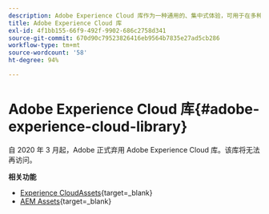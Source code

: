 ```yaml
---
description: Adobe Experience Cloud 库作为一种通用的、集中式体验，可用于在多种 Adobe Experience Cloud 解决方案中存储、查找和选择资产。
title: Adobe Experience Cloud 库
exl-id: 4f1bb155-66f9-492f-9902-686c2758d341
source-git-commit: 670d90c79523826416eb9564b7835e27ad5cb286
workflow-type: tm+mt
source-wordcount: '58'
ht-degree: 94%

---
```


# Adobe Experience Cloud 库{#adobe-experience-cloud-library}

自 2020 年 3 月起，Adobe 正式弃用 Adobe Experience Cloud 库。该库将无法再访问。

**相关功能**

* [Experience CloudAssets](https://experienceleague.adobe.com/docs/core-services/interface/services/assets/experience-cloud-assets.html?lang=zh-Hans){target=_blank}
* [AEM Assets](https://experienceleague.adobe.com/docs/experience-manager-cloud-service/content/assets/home.html?lang=zh-Hans){target=_blank}
